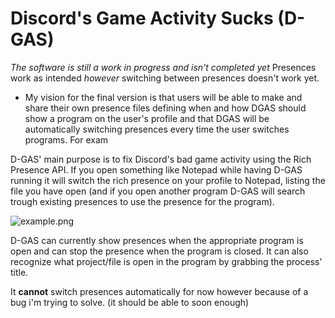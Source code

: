 # Discord's Game Activity Sucks (D-GAS)
*The software is still a work in progress and isn't completed yet*
Presences work as intended *however* switching between presences doesn't work yet.

- My vision for the final version is that users will be able to make and share their own presence files defining when and how DGAS should show a program on the user's profile and that DGAS will be automatically switching presences every time the user switches programs. For exam

D-GAS' main purpose is to fix Discord's bad game activity using the Rich Presence API.
If you open something like Notepad while having D-GAS running it will switch the rich presence on your profile to Notepad, listing the file you have open (and if you open another program D-GAS will search trough existing presences to use the presence for the program).

![example.png](https://github.com/flarfmatter/dgas/blob/main/example.png)

D-GAS can currently show presences when the appropriate program is open and can stop the presence when the program is closed. It can also recognize what project/file is open in the program by grabbing the process' title.

It **cannot** switch presences automatically for now however because of a bug i'm trying to solve. (it should be able to soon enough)
